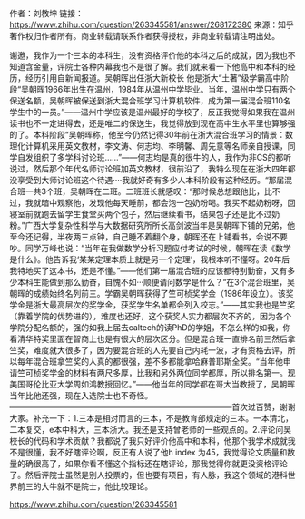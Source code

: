 作者：刘教坤
链接：https://www.zhihu.com/question/263345581/answer/268172380
来源：知乎
著作权归作者所有。商业转载请联系作者获得授权，非商业转载请注明出处。

谢邀，我作为一个三本的本科生，没有资格评价他的本科之后的成就，因为我也不知道含金量，评院士各种内幕我也不是很了解。我们就来看一下他高中和本科的经历，经历引用自新闻报道。吴朝晖出任浙大新校长 他是浙大“土著”级学霸高中阶段“吴朝晖1966年出生在温州，1984年从温州中学毕业。当年，温州中学只有两个保送名额，吴朝晖被保送到浙大混合班学习计算机软件，成为第一届混合班110名学生中的一员。”——温州中学应该是温州最好的学校了，反正我觉得如果我在温州读书也不一定进得去，还是唯二的保送生，我觉得放到现在高中生水平里也算够强的了。本科阶段“吴朝晖称，他至今仍然记得30年前在浙大混合班学习的情景：数理化计算机采用英文教材，李文涛、何志均、李明馨、周先意等名师亲自授课，同学自发组织了多学科讨论班……”——何志均是真的很牛的人，我作为非CS的都听说过，然后那个年代名师讨论班加英文教材，很前沿了，我特么现在在浙大四年都没享受到大师讨论班这个待遇····我就好奇有多少人本科阶段有这种经历。“那届混合班一共3个班，吴朝晖在二班。二班班长就感叹：“那时候总想跟他比，比不过，我就暗中观察他，发现他每天睡前，都会泡一包奶粉喝。我买不起奶粉呀，回寝室前就跑去留学生食堂买两个包子，然后继续看书，结果包子还是比不过奶粉。”广西大学复杂性科学与大数据研究所所长高剑波当年是吴朝晖下铺的兄弟，他至今还记得，半夜两三点钟，自己睡不着翻个身，朝晖还在上铺看书，会说不要吵。同学万峰也说：“当年在我做数学分析习题应付考试的时候，朝晖在读《数学是什么》。他告诉我‘某某定理本质上就是另一个定理’，我根本听不懂呀。20年后我特地买了这本书，还是不懂。”——他们第一届混合班的应该都特别勤奋，又有多少本科生能做到那么勤奋，自愧不如···顺便请问数学是什么？“在3个混合班里，吴朝晖的成绩始终名列前三。学霸吴朝晖获得了竺可桢奖学金（1986年设立）。该奖学金是浙大最高层次的奖学金，获奖学生名单都会列入校志。”——其实我也是竺奖（靠着学院的优势进的），难度也还好，这个获奖人实力都层次不齐的，因为各个学院分配名额的，强的如我上届去caltech的读PhD的学姐，不怎么样的如我，你看清华特奖里面在智商上也是有很大的层次区分。但是混合班一直排名前三然后拿竺奖，难度就大很多了，因为要混合班的人先要自己内耗一波，才有资格去评，所以每年混合班拿竺奖的人真的都很强，差不多都能拿哈麻普耶斯全奖。“当年他申请竺可桢奖学金的材料有两尺多厚，比我和另外两位同学都厚，所以排名第一。现美国哥伦比亚大学周如鸿教授回忆。”——他当年的同学都在哥大当教授了，吴朝晖当年比他还强，现在入选院士也不奇怪。————————————————————————————首次过百赞，谢谢大家。补充一下：1.三本是相对而言的三本，不是教育部规定的三本。一本清北，二本复交，e本中科大，三本浙大。我还是支持曾老师的一些观点的。2.评论问吴校长的代码和学术贡献？我都说了我只好评价他高中和本科，他那个我学术成就我不是很懂，我不好瞎评论啊，反正有人说了他h index 为45，我觉得论文质量和数量的确很高了，如果你看不懂这个指标还在瞎评论，那我觉得你就更没资格评论了。然后评院士虽然是别人投票的，但也要有项目，有人脉，我这个领域的港科世界前三的大牛就不是院士，他比较理论。

https://www.zhihu.com/question/263345581
